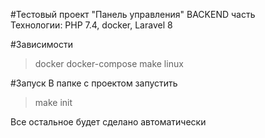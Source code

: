 #Тестовый проект "Панель управления" 
BACKEND часть\
Технологии: PHP 7.4, docker, Laravel 8

#Зависимости
>docker docker-compose make linux

#Запуск
В папке с проектом запустить 
>make init

Все остальное будет сделано автоматически

